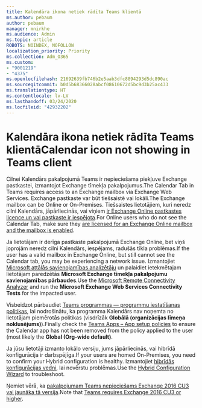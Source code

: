 ```yaml
---
title: Kalendāra ikona netiek rādīta Teams klientā
ms.author: pebaum
author: pebaum
manager: mnirkhe
ms.audience: Admin
ms.topic: article
ROBOTS: NOINDEX, NOFOLLOW
localization_priority: Priority
ms.collection: Adm_O365
ms.custom:
- "9001219"
- "4375"
ms.openlocfilehash: 21692639fb746b2e5aab3dfc8894293d5dc890ac
ms.sourcegitcommit: b0d5b68366028abcf08610672d5bc9d3b25ac433
ms.translationtype: HT
ms.contentlocale: lv-LV
ms.lasthandoff: 03/24/2020
ms.locfileid: "42932202"
---
```

# <a name="calendar-icon-not-showing-in-teams-client"></a><span data-ttu-id="8564a-102">Kalendāra ikona netiek rādīta Teams klientā</span><span class="sxs-lookup"><span data-stu-id="8564a-102">Calendar icon not showing in Teams client</span></span>

<span data-ttu-id="8564a-103">Cilnei Kalendārs pakalpojumā Teams ir nepieciešama piekļuve Exchange pastkastei, izmantojot Exchange tīmekļa pakalpojumus.</span><span class="sxs-lookup"><span data-stu-id="8564a-103">The Calendar Tab in Teams requires access to an Exchange mailbox via Exchange Web Services.</span></span> <span data-ttu-id="8564a-104">Exchange pastkaste var būt tiešsaistē vai lokāli.</span><span class="sxs-lookup"><span data-stu-id="8564a-104">The Exchange mailbox can be Online or On-Premises.</span></span> <span data-ttu-id="8564a-105">Tiešsaistes lietotājiem, kuri neredz cilni Kalendārs, jāpārliecinās, vai viņiem [ir Exchange Online pastkastes licence un vai pastkaste ir iespējota](https://docs.microsoft.com/exchange/recipients-in-exchange-online/create-user-mailboxes).</span><span class="sxs-lookup"><span data-stu-id="8564a-105">For Online users who do not see the Calendar Tab, make sure they [are licensed for an Exchange Online mailbox and the mailbox is enabled](https://docs.microsoft.com/exchange/recipients-in-exchange-online/create-user-mailboxes).</span></span>

<span data-ttu-id="8564a-106">Ja lietotājam ir derīga pastkaste pakalpojumā Exchange Online, bet viņš joprojām neredz cilni Kalendārs, iespējams, radušās tīkla problēmas.</span><span class="sxs-lookup"><span data-stu-id="8564a-106">If the user has a valid mailbox in Exchange Online, but still cannot see the Calendar tab, you may be experiencing a network issue.</span></span> <span data-ttu-id="8564a-107">Izmantojiet [Microsoft attālās savienojamības analizētāju](https://testconnectivity.microsoft.com/) un palaidiet ietekmētajam lietotājam paredzētās **Microsoft Exchange tīmekļa pakalpojumu savienojamības pārbaudes**.</span><span class="sxs-lookup"><span data-stu-id="8564a-107">Use the [Microsoft Remote Connectivity Analyzer](https://testconnectivity.microsoft.com/) and run the **Microsoft Exchange Web Services Connectivity Tests** for the impacted user.</span></span>

<span data-ttu-id="8564a-108">Visbeidzot pārbaudiet [Teams programmas — programmu iestatīšanas politikas](https://admin.teams.microsoft.com/policies/app-setup), lai nodrošinātu, ka programma Kalendārs nav noņemta no lietotājam piemērotās politikas (visdrīzāk **Globālā (organizācijas līmeņa noklusējums)**).</span><span class="sxs-lookup"><span data-stu-id="8564a-108">Finally check the [Teams Apps – App setup policies](https://admin.teams.microsoft.com/policies/app-setup) to ensure the Calendar app has not been removed from the policy applied to the user (most likely the **Global (Org-wide default)**.</span></span>

<span data-ttu-id="8564a-109">Ja jūsu lietotāji izmanto lokālo versiju, jums jāpārliecinās, vai hibrīdā konfigurācija ir darbspējīga.</span><span class="sxs-lookup"><span data-stu-id="8564a-109">If your users are homed On-Premises, you need to confirm your Hybrid configuration is healthy.</span></span> <span data-ttu-id="8564a-110">Izmantojiet [hibrīdās konfigurācijas vedni](https://docs.microsoft.com/exchange/hybrid-deployment/hybrid-agent), lai novērstu problēmas.</span><span class="sxs-lookup"><span data-stu-id="8564a-110">Use the [Hybrid Configuration Wizard](https://docs.microsoft.com/exchange/hybrid-deployment/hybrid-agent) to troubleshoot.</span></span>

<span data-ttu-id="8564a-111">Ņemiet vērā, ka [pakalpojumam Teams nepieciešams Exchange 2016 CU3 vai jaunāka tā versija](https://docs.microsoft.com/microsoftteams/exchange-teams-interact).</span><span class="sxs-lookup"><span data-stu-id="8564a-111">Note that [Teams requires Exchange 2016 CU3 or higher](https://docs.microsoft.com/microsoftteams/exchange-teams-interact).</span></span>
